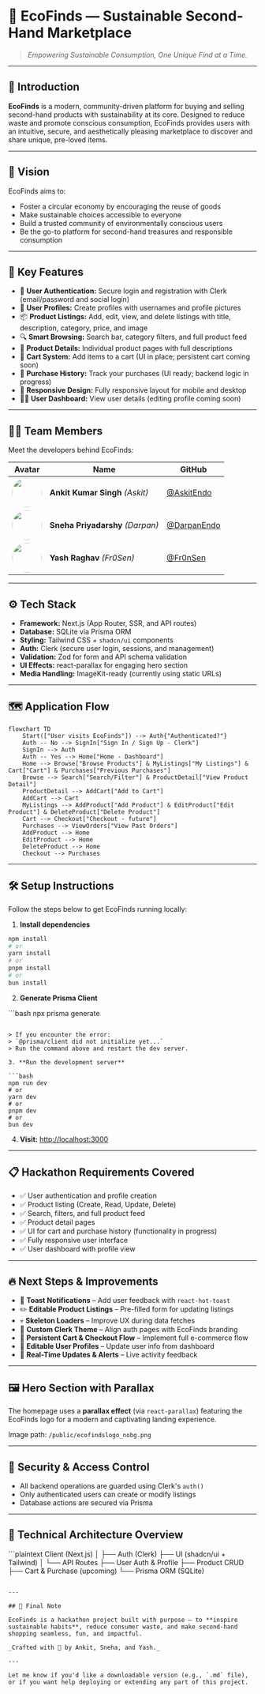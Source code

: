 # 🌱 **EcoFinds — Sustainable Second-Hand Marketplace**

> _Empowering Sustainable Consumption, One Unique Find at a Time._

---

## 👋 Introduction

**EcoFinds** is a modern, community-driven platform for buying and selling second-hand products with sustainability at its core. Designed to reduce waste and promote conscious consumption, EcoFinds provides users with an intuitive, secure, and aesthetically pleasing marketplace to discover and share unique, pre-loved items.

---

## 🎯 **Vision**

EcoFinds aims to:

- Foster a circular economy by encouraging the reuse of goods
- Make sustainable choices accessible to everyone
- Build a trusted community of environmentally conscious users
- Be the go-to platform for second-hand treasures and responsible consumption

---

## 🚀 **Key Features**

- 🔐 **User Authentication:** Secure login and registration with Clerk (email/password and social login)
- 👤 **User Profiles:** Create profiles with usernames and profile pictures
- 📦 **Product Listings:** Add, edit, view, and delete listings with title, description, category, price, and image
- 🔍 **Smart Browsing:** Search bar, category filters, and full product feed
- 📄 **Product Details:** Individual product pages with full descriptions
- 🛒 **Cart System:** Add items to a cart (UI in place; persistent cart coming soon)
- 💸 **Purchase History:** Track your purchases (UI ready; backend logic in progress)
- 📱 **Responsive Design:** Fully responsive layout for mobile and desktop
- 🧑‍💼 **User Dashboard:** View user details (editing profile coming soon)

---

## 🧑‍💻 Team Members

Meet the developers behind EcoFinds:

| Avatar                                                                                                    | Name                             | GitHub                                       |
| --------------------------------------------------------------------------------------------------------- | -------------------------------- | -------------------------------------------- |
| <img src="https://avatars.githubusercontent.com/u/160294709?v=4" width="60" style="border-radius: 50%" /> | **Ankit Kumar Singh** _(Askit)_  | [@AskitEndo](https://github.com/AskitEndo)   |
| <img src="https://avatars.githubusercontent.com/u/175080629?v=4" width="60" style="border-radius: 50%" /> | **Sneha Priyadarshy** _(Darpan)_ | [@DarpanEndo](https://github.com/DarpanEndo) |
| <img src="https://avatars.githubusercontent.com/u/75797212?v=4" width="60" style="border-radius: 50%" />  | **Yash Raghav** _(Fr0Sen)_       | [@Fr0nSen](https://github.com/Fr0nSen)       |

---

## ⚙️ **Tech Stack**

- **Framework:** Next.js (App Router, SSR, and API routes)
- **Database:** SQLite via Prisma ORM
- **Styling:** Tailwind CSS + `shadcn/ui` components
- **Auth:** Clerk (secure user login, sessions, and management)
- **Validation:** Zod for form and API schema validation
- **UI Effects:** react-parallax for engaging hero section
- **Media Handling:** ImageKit-ready (currently using static URLs)

---

## 🗺️ **Application Flow**

```mermaid
flowchart TD
    Start(["User visits EcoFinds"]) --> Auth{"Authenticated?"}
    Auth -- No --> SignIn["Sign In / Sign Up - Clerk"]
    SignIn --> Auth
    Auth -- Yes --> Home["Home - Dashboard"]
    Home --> Browse["Browse Products"] & MyListings["My Listings"] & Cart["Cart"] & Purchases["Previous Purchases"]
    Browse --> Search["Search/Filter"] & ProductDetail["View Product Detail"]
    ProductDetail --> AddCart["Add to Cart"]
    AddCart --> Cart
    MyListings --> AddProduct["Add Product"] & EditProduct["Edit Product"] & DeleteProduct["Delete Product"]
    Cart --> Checkout["Checkout - future"]
    Purchases --> ViewOrders["View Past Orders"]
    AddProduct --> Home
    EditProduct --> Home
    DeleteProduct --> Home
    Checkout --> Purchases

```

---

## 🛠️ **Setup Instructions**

Follow the steps below to get EcoFinds running locally:

1. **Install dependencies**

```bash
npm install
# or
yarn install
# or
pnpm install
# or
bun install
```

2. **Generate Prisma Client**

\`\`\`bash
npx prisma generate

````

> If you encounter the error:
> `@prisma/client did not initialize yet...`
> Run the command above and restart the dev server.

3. **Run the development server**

```bash
npm run dev
# or
yarn dev
# or
pnpm dev
# or
bun dev
````

4. **Visit:** [http://localhost:3000](http://localhost:3000)

---

## 📋 **Hackathon Requirements Covered**

- ✅ User authentication and profile creation
- ✅ Product listing (Create, Read, Update, Delete)
- ✅ Search, filters, and full product feed
- ✅ Product detail pages
- ✅ UI for cart and purchase history (functionality in progress)
- ✅ Fully responsive user interface
- ✅ User dashboard with profile view

---

## 🔥 **Next Steps & Improvements**

- 🎉 **Toast Notifications** – Add user feedback with `react-hot-toast`
- ✏️ **Editable Product Listings** – Pre-filled form for updating listings
- 💀 **Skeleton Loaders** – Improve UX during data fetches
- 🎨 **Custom Clerk Theme** – Align auth pages with EcoFinds branding
- 🛒 **Persistent Cart & Checkout Flow** – Implement full e-commerce flow
- 👤 **Editable User Profiles** – Update user info from dashboard
- 📢 **Real-Time Updates & Alerts** – Live activity feedback

---

## 🖼️ **Hero Section with Parallax**

The homepage uses a **parallax effect** (via `react-parallax`) featuring the EcoFinds logo for a modern and captivating landing experience.

Image path: `/public/ecofindslogo_nobg.png`

---

## 🔐 **Security & Access Control**

- All backend operations are guarded using Clerk's `auth()`
- Only authenticated users can create or modify listings
- Database actions are secured via Prisma

---

## 🧱 **Technical Architecture Overview**

\`\`\`plaintext
Client (Next.js)
│
├── Auth (Clerk)
├── UI (shadcn/ui + Tailwind)
│
└── API Routes
├── User Auth & Profile
├── Product CRUD
├── Cart & Purchase (upcoming)
└── Prisma ORM (SQLite)

```

---

## 🏁 Final Note

EcoFinds is a hackathon project built with purpose — to **inspire sustainable habits**, reduce consumer waste, and make second-hand shopping seamless, fun, and impactful.

_Crafted with 💚 by Ankit, Sneha, and Yash._

---

Let me know if you'd like a downloadable version (e.g., `.md` file), or if you want help deploying or extending any part of this project.
```
